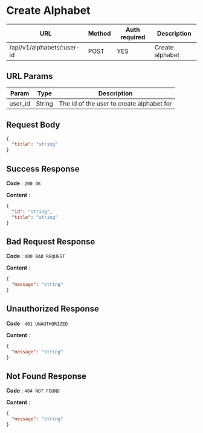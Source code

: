 # Create Alphabet

| URL                        | Method | Auth required | Description     |
| -------------------------- | ------ | ------------- | --------------- |
| /api/v1/alphabets/:user-id | POST   | YES           | Create alphabet |

## URL Params

| Param   | Type   | Description                               |
| ------- | ------ | ----------------------------------------- |
| user_id | String | The id of the user to create alphabet for |

## Request Body

```json
{
  "title": "string"
}
```

## Success Response

**Code** : `200 OK`

**Content** :

```json
{
  "id": "string",
  "title": "string"
}
```

## Bad Request Response

**Code** : `400 BAD REQUEST`

**Content** :

```json
{
  "message": "string"
}
```

## Unauthorized Response

**Code** : `401 UNAUTHORIZED`

**Content** :

```json
{
  "message": "string"
}
```

## Not Found Response

**Code** : `404 NOT FOUND`

**Content** :

```json
{
  "message": "string"
}
```
